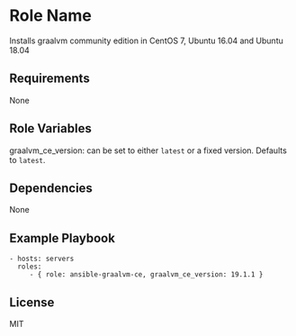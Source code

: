 Role Name
=========

Installs graalvm community edition in CentOS 7, Ubuntu 16.04 and Ubuntu 18.04

Requirements
------------

None

Role Variables
--------------

graalvm_ce_version: can be set to either `latest` or a fixed version. Defaults to `latest`.

Dependencies
------------

None

Example Playbook
----------------

    - hosts: servers
      roles:
         - { role: ansible-graalvm-ce, graalvm_ce_version: 19.1.1 }

License
-------

MIT